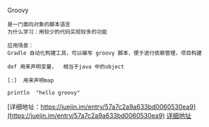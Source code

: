 
Groovy
```
是一门面向对象的脚本语言
为什么学习：用较少的代码实现较多的功能

应用场景：
Gradle 自动化构建工具，可以编写 groovy 脚本，便于进行依赖管理，项目构建

def 用来声明变量，  相当于java 中的object

[:]  用来声明map

println  "hello groovy"

```
[详细地址：https://juejin.im/entry/57a7c2a9a633bd0060530ea9](https://juejin.im/entry/57a7c2a9a633bd0060530ea9)
[详细地址](https://fangjian0423.github.io/2015/02/06/groovy_note/)